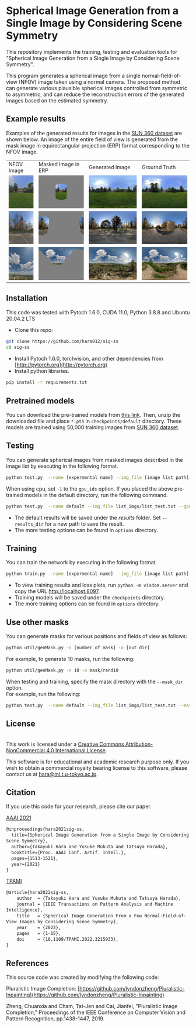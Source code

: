 # Spherical Image Generation from a Single Image by Considering Scene Symmetry

This repository implements the training, testing and evaluation tools for "Spherical Image Generation from a Single Image by Considering Scene Symmetry". 

This program generates a spherical image from a single normal-field-of-view (NFOV) image taken using a normal
camera. The proposed method can generate various plausible spherical images controlled from symmetric to asymmetric, and can reduce the reconstruction errors of the generated images based on the estimated symmetry.

## Example results

 Examples of the generated results for images in the [SUN 360 dataset](http://people.csail.mit.edu/jxiao/SUN360/main.html) are shown below. An image of the entire field of view is generated from the mask image in equirectangular projection (ERP) format corresponding to the NFOV image.

<table>

<tr>
<td>NFOV Image</td>
<td>Masked Image in ERP</td>
<td>Generated Image</td>
<td>Grournd Truth</td>

</tr>

<tr>
<td><img src='images/pano_ajwkgrfujeuioo_nfov.png' height=90 width=90></td>
<td><img src='images/pano_ajwkgrfujeuioo_mask.png' height=90 widht=180></td>
<td><img src='images/pano_ajwkgrfujeuioo_out_0.png' height=90 widht=180></td>
<td><img src='images/pano_ajwkgrfujeuioo_truth.png' height=90 widht=180></td>
</tr>

<tr>
<td><img src='images/pano_aiwmmtebelzkco_nfov.png' height=90 width=90></td>
<td><img src='images/pano_aiwmmtebelzkco_mask.png' height=90 widht=180></td>
<td><img src='images/pano_aiwmmtebelzkco_out_0.png' height=90 widht=180></td>
<td><img src='images/pano_aiwmmtebelzkco_truth.png' height=90 widht=180></td>
</tr>

<tr>
<td><img src='images/pano_angwfujgoamxmx_nfov.png' height=90 width=90></td>
<td><img src='images/pano_angwfujgoamxmx_mask.png' height=90 widht=180></td>
<td><img src='images/pano_angwfujgoamxmx_out_0.png' height=90 widht=180></td>
<td><img src='images/pano_angwfujgoamxmx_truth.png' height=90 widht=180></td>
</tr>

</table>

## Installation
This code was tested with Pytoch 1.6.0, CUDA 11.0, Python 3.8.8 and Ubuntu 20.04.2 LTS

- Clone this repo:

```sh
git clone https://github.com/hara012/sig-ss
cd sig-ss
```

- Install Pytoch 1.6.0, torchvision, and other dependencies from [http://pytorch.org](http://pytorch.org)
- Install python libraries.

```sh
pip install -r requirements.txt
```

## Pretrained models

You can download the pre-trained models from [this link](https://drive.google.com/file/d/1esthIvR7ZA2J68Xi5MgujE7WvRRG3zMr/view?usp=share_link). Then, unzip the downloaded file and place `*.pth` in `checkpoints/default` directory. These models are trained using 50,000 training images from [SUN 360 dataset](http://people.csail.mit.edu/jxiao/SUN360/main.html).

## Testing

You can generate spherical images from masked images described in the image list by executing in the following format.

```sh
python test.py  --name [expermental name] --img_file [image list path] --gpu_ids [gpu id]
```

When using cpu, set `-1` to the `gpu_ids` option. 
If you placed the above pre-trained models in the default directory, run the following command.

```sh
python test.py  --name default --img_file list_imgs/list_test.txt --gpu_ids 0
```

- The default results will be saved under the *results* folder. Set ```--results_dir``` for a new path to save the result.
- The more testing options can be found in `options` directory.

## Training

You can train the network by executing in the following format.

```sh
python train.py --name [expermental name] --img_file [image list path] --gpu_ids [gpu id]
```

- To view training results and loss plots, run ```python -m visdom.server``` and copy the URL [http://localhost:8097](http://localhost:8097).
- Training models will be saved under the `checkpoints` directory.
- The more training options can be found in `options` directory.

## Use other masks

You can generate masks for various positions and fields of view as follows:

```sh
python util/genMask.py -n [number of mask] -o [out dir]
```

For example, to generate 10 masks, run the following:

```sh
python util/genMask.py -n 10 -o mask/rand10
```

When testing and training, specify the mask directory with the `--mask_dir` option.  
For example, run the following:

```sh
python test.py  --name default --img_file list_imgs/list_test.txt --mask_dir mask/rand10
```

## License
<br />This work is licensed under a <a rel="license" href="http://creativecommons.org/licenses/by-nc/4.0/">Creative Commons Attribution-NonCommercial 4.0 International License</a>.

This software is for educational and academic research purpose only. If you wish to obtain a commercial royalty bearing license to this software, please contact us at hara@mi.t.u-tokyo.ac.jp.

## Citation

If you use this code for your research, please cite our paper.

[AAAI 2021](https://ojs.aaai.org/index.php/AAAI/article/view/16242)
```
@inproceedings{hara2021sig-ss,
  title={Spherical Image Generation from a Single Image by Considering Scene Symmetry},
  author={Takayuki Hara and Yusuke Mukuta and Tatsuya Harada},
  booktitle={Proc. AAAI Conf. Artif. Intell.},
  pages={1513-1521},
  year={2021}
}
```

[TPAMI](https://doi.org/10.1109/TPAMI.2022.3215933)
```
@article{hara2022sig-ss,
    author  = {Takayuki Hara and Yusuke Mukuta and Tatsuya Harada},
    journal = {IEEE Transactions on Pattern Analysis and Machine Intelligence},
    title   = {Spherical Image Generation From a Few Normal-Field-of-View Images by Considering Scene Symmetry},
    year    = {2022},
    pages   = {1-15},
    doi     = {10.1109/TPAMI.2022.3215933},
}
```

## References
This source code was created by modifying the following code:

Pluralistic Image Completion: [https://github.com/lyndonzheng/Pluralistic-Inpainting](https://github.com/lyndonzheng/Pluralistic-Inpainting)

Zheng, Chuanxia and Cham, Tat-Jen and Cai, Jianfei, "Pluralistic Image Completion," Proceedings of the IEEE Conference on Computer Vision and Pattern Recognition, pp.1438-1447, 2019.

